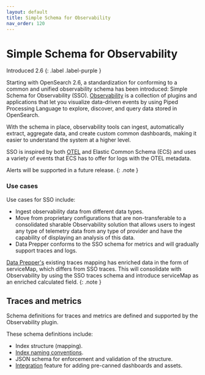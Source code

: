 ```yaml
---
layout: default
title: Simple Schema for Observability
nav_order: 120
---
```


# Simple Schema for Observability
Introduced 2.6
{: .label .label-purple }

Starting with OpenSearch 2.6, a standardization for conforming to a common and unified observability schema has been introduced: Simple Schema for Observability (SSO). [Observability]({{site.url}}{{site.baseurl}}/observing-your-data/index/) is a collection of plugins and applications that let you visualize data-driven events by using Piped Processing Language to explore, discover, and query data stored in OpenSearch.

With the schema in place, observability tools can ingest, automatically extract, aggregate data, and create custom common dashboards, making it easier to understand the system at a higher level.

SSO is inspired by both [OTEL](https://opentelemetry.io/docs/) and Elastic Common Schema (ECS) and uses a variety of events that ECS has to offer for logs with the OTEL metadata.

Alerts will be supported in a future release.
{: .note }

### Use cases

Use cases for SSO include:

* Ingest observability data from different data types.
* Move from proprietary configurations that are non-transferable to a consolidated sharable Observability solution that allows users to ingest any type of telemetry data from any type of provider and have the capability of displaying an analysis of this data.
* Data Prepper conforms to the SSO schema for metrics and will gradually support traces and logs.

[Data Prepper's]({{site.url}}{{site.baseurl}}/data-prepper/index/) existing traces mapping has enriched data in the form of serviceMap, which differs from SSO traces. This will consolidate with Observability by using the SSO traces schema and introduce serviceMap as an enriched calculated field.
{: .note }

## Traces and metrics

Schema definitions for traces and metrics are defined and supported by the Observability plugin.

These schema definitions include:

- Index structure (mapping).
- [Index naming conventions](https://github.com/opensearch-project/observability/issues/1405).
- JSON schema for enforcement and validation of the structure.
- [Integration](https://github.com/opensearch-project/OpenSearch-Dashboards/issues/3412) feature for adding pre-canned dashboards and assets.
